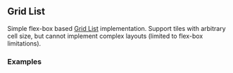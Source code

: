 ## Grid List

Simple flex-box based [Grid List](https://www.google.com/design/spec/components/grid-lists.html) implementation. Support tiles with arbitrary cell size, but cannot implement complex layouts (limited to flex-box limitations).

### Examples
